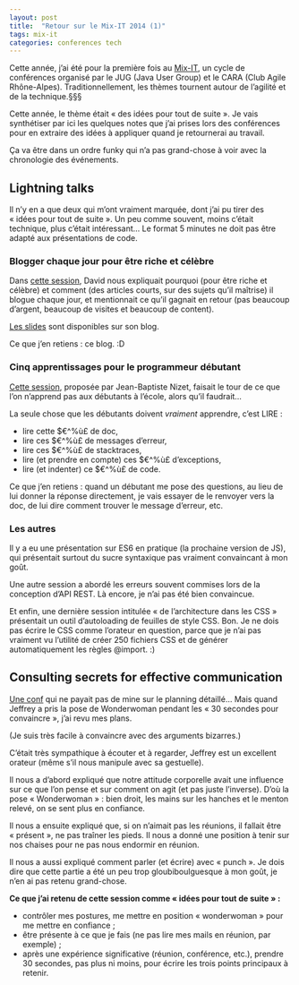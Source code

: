 ```yaml
---
layout: post
title:  "Retour sur le Mix-IT 2014 (1)"
tags: mix-it
categories: conferences tech
---
```


Cette année, j’ai été pour la première fois au [Mix-IT][mix-it], un cycle de conférences organisé par le JUG (Java User Group) et le CARA (Club Agile Rhône-Alpes). Traditionnellement, les thèmes tournent autour de l’agilité et de la technique.§§§

Cette année, le thème était « des idées pour tout de suite ». Je vais synthétiser par ici les quelques notes que j’ai prises lors des conférences pour en extraire des idées à appliquer quand je retournerai au travail.

Ça va être dans un ordre funky qui n’a pas grand-chose à voir avec la chronologie des événements.

## Lightning talks

Il n’y en a que deux qui m’ont vraiment marquée, dont j’ai pu tirer des « idées pour tout de suite ». Un peu comme souvent, moins c’était technique, plus c’était intéressant… Le format 5 minutes ne doit pas être adapté aux présentations de code.

### Blogger chaque jour pour être riche et célèbre

Dans [cette session][light-blog], David nous expliquait pourquoi (pour être riche et célèbre) et comment (des articles courts, sur des sujets qu’il maîtrise) il blogue chaque jour, et mentionnait ce qu’il gagnait en retour (pas beaucoup d’argent, beaucoup de visites et beaucoup de content).

[Les slides][slides-david] sont disponibles sur son blog.

Ce que j’en retiens : ce blog. :D

### Cinq apprentissages pour le programmeur débutant

[Cette session][light-debutants], proposée par Jean-Baptiste Nizet, faisait le tour de ce que l’on n’apprend pas aux débutants à l’école, alors qu’il faudrait…

La seule chose que les débutants doivent _vraiment_ apprendre, c’est LIRE :

* lire cette $€^%ù£ de doc,
* lire ces $€^%ù£ de messages d’erreur,
* lire ces $€^%ù£ de stacktraces,
* lire (et prendre en compte) ces $€^%ù£ d’exceptions,
* lire (et indenter) ce $€^%ù£ de code.

Ce que j’en retiens : quand un débutant me pose des questions, au lieu de lui donner la réponse directement, je vais essayer de le renvoyer vers la doc, de lui dire comment trouver le message d’erreur, etc.

### Les autres

Il y a eu une présentation sur ES6 en pratique (la prochaine version de JS), qui présentait surtout du sucre syntaxique pas vraiment convaincant à mon goût.

Une autre session a abordé les erreurs souvent commises lors de la conception d’API REST. Là encore, je n’ai pas été bien convaincue. 

Et enfin, une dernière session intitulée « de l’architecture dans les CSS » présentait un outil d’autoloading de feuilles de style CSS. Bon. Je ne dois pas écrire le CSS comme l’orateur en question, parce que je n’ai pas vraiment vu l’utilité de créer 250 fichiers CSS et de générer automatiquement les règles @import. :)

## Consulting secrets for effective communication

[Une conf][session-comm] qui ne payait pas de mine sur le planning détaillé… Mais quand Jeffrey a pris la pose de Wonderwoman pendant les « 30 secondes pour convaincre », j’ai revu mes plans.

(Je suis très facile à convaincre avec des arguments bizarres.)

C’était très sympathique à écouter et à regarder, Jeffrey est un excellent orateur (même s’il nous manipule avec sa gestuelle).

Il nous a d’abord expliqué que notre attitude corporelle avait une influence sur ce que l’on pense et sur comment on agit (et pas juste l’inverse). D’où la pose « Wonderwoman » : bien droit, les mains sur les hanches et le menton relevé, on se sent plus en confiance.

Il nous a ensuite expliqué que, si on n’aimait pas les réunions, il fallait être « présent », ne pas traîner les pieds. Il nous a donné une position à tenir sur nos chaises pour ne pas nous endormir en réunion.

Il nous a aussi expliqué comment parler (et écrire) avec « punch ». Je dois dire que cette partie a été un peu trop gloubiboulguesque à mon goût, je n’en ai pas retenu grand-chose.

**Ce que j’ai retenu de cette session comme « idées pour tout de suite » :**

* contrôler mes postures, me mettre en position « wonderwoman » pour me mettre en confiance ;
* être présente à ce que je fais (ne pas lire mes mails en réunion, par exemple) ;
* après une expérience significative (réunion, conférence, etc.), prendre 30 secondes, pas plus ni moins, pour écrire les trois points principaux à retenir.

[light-blog]: http://www.mix-it.fr/lightning/543/blogger-chaque-jour-pour-etre-riche-et-celebre
[slides-david]: http://blog.javabien.net/2014/04/29/
[light-debutants]: http://www.mix-it.fr/lightning/560/5-apprentissages-pour-le-programmeur-debutant
[dgageot]: https://twitter.com/dgageot
[jekyll]:    http://jekyllrb.com
[mix-it]: http://www.mix-it.fr/
[session-ploum]: http://www.mix-it.fr/session/382/et-si-nous-n-etions-qu-au-debut-
[session-kick-ass]: http://www.mix-it.fr/session/405/how-to-do-kick-ass-software-development
[session-brain]: http://www.mix-it.fr/session/369/visualization-what-s-my-brain-got-to-do-with-it-
[session-node]: http://www.mix-it.fr/session/361/tour-d-horizon-de-node-js
[session-machine-learning]: http://www.mix-it.fr/session/500/machine-learning-et-regulation-numerique
[session-cost-of-delay]: http://www.mix-it.fr/session/515/prioritising-ideas-using-cost-of-delay
[session-biotech]: http://www.mix-it.fr/session/540/biotech-breaks-free-and-so-does-tech-
[session-webmobile]: http://www.mix-it.fr/session/397/le-web-est-la-plateforme-mobile-
[session-party1999]: http://www.mix-it.fr/session/494/party-like-it-s-1999
[session-gandalf]: http://www.mix-it.fr/session/492/coach-like-a-wizard-agile-wisdom-of-gandalf
[session-comm]: http://www.mix-it.fr/session/518/consulting-secrets-for-effective-communication
